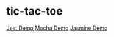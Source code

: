 # tic-tac-toe

[Jest Demo](https://sanils.github.io/tic-tac-toe/jest/game.html)
[Mocha Demo](https://sanils.github.io/tic-tac-toe/mocha/game.html)
[Jasmine Demo](https://sanils.github.io/tic-tac-toe/jasmine/game.html)
